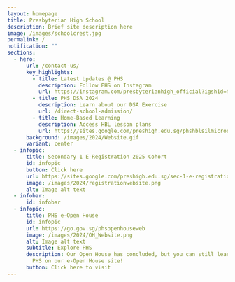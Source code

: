 ```yaml
---
layout: homepage
title: Presbyterian High School
description: Brief site description here
image: /images/schoolcrest.jpg
permalink: /
notification: ""
sections:
  - hero:
      url: /contact-us/
      key_highlights:
        - title: Latest Updates @ PHS
          description: Follow PHS on Instagram
          url: https://instagram.com/presbyterianhigh_official?igshid=NTc4MTIwNjQ2YQ==
        - title: PHS DSA 2024
          description: Learn about our DSA Exercise
          url: /direct-school-admission/
        - title: Home-Based Learning
          description: Access HBL lesson plans
          url: https://sites.google.com/preshigh.edu.sg/phshblsilmicrosite/home
      background: /images/2024/Website.gif
      variant: center
  - infopic:
      title: Secondary 1 E-Registration 2025 Cohort
      id: infopic
      button: Click here
      url: https://sites.google.com/preshigh.edu.sg/sec-1-e-registration
      image: /images/2024/registrationwebsite.png
      alt: Image alt text
  - infobar:
      id: infobar
  - infopic:
      title: PHS e-Open House
      id: infopic
      url: https://go.gov.sg/phsopenhouseweb
      image: /images/2024/OH_Website.png
      alt: Image alt text
      subtitle: Explore PHS
      description: Our Open House has concluded, but you can still learn more about
        PHS on our e-Open House site!
      button: Click here to visit
---
```

